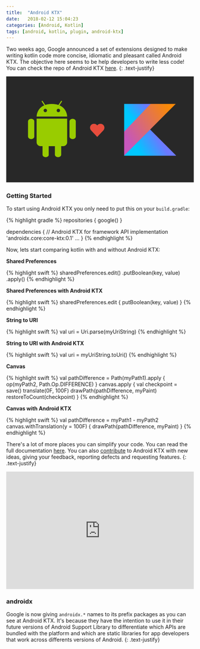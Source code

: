 ```yaml
---
title:  "Android KTX"
date:   2018-02-12 15:04:23
categories: [Android, Kotlin]
tags: [android, kotlin, plugin, android-ktx]
---
```


Two weeks ago, Google announced a set of extensions designed to make writing kotlin code more concise, idiomatic and pleasant called Android KTX. The objective here seems to be help developers to write less code! You can check the repo of Android KTX [here](https://github.com/android/android-ktx). 
{: .text-justify}

<img src="https://github.com/antoniosj/blog-examples/blob/master/Photos%20from%20blog/kotlin-android-learn.png?raw=true"/>


### Getting Started
To start using Android KTX you only need to put this on your `build.gradle`:


{% highlight gradle %}
repositories {
    google()
}

dependencies {
    // Android KTX for framework API
    implementation 'androidx.core:core-ktx:0.1'
    ...
}
{% endhighlight %}


Now, lets start comparing kotlin with and without Android KTX: 

**Shared Preferences**


{% highlight swift %}
sharedPreferences.edit()
           .putBoolean(key, value)
           .apply()
{% endhighlight %}     


**Shared Preferences with Android KTX**


{% highlight swift %}
sharedPreferences.edit { 
    putBoolean(key, value) 
}
{% endhighlight %}

**String to URI**

{% highlight swift %}
val uri = Uri.parse(myUriString)
{% endhighlight %}


**String to URI with Android KTX**


{% highlight swift %}
val uri = myUriString.toUri()
{% endhighlight %}


**Canvas**


{% highlight swift %}
val pathDifference = Path(myPath1).apply {
    op(myPath2, Path.Op.DIFFERENCE)
}
canvas.apply {
  val checkpoint = save()
  translate(0F, 100F)
  drawPath(pathDifference, myPaint)
  restoreToCount(checkpoint)
}
{% endhighlight %}


**Canvas with Android KTX**


{% highlight swift %}
val pathDifference = myPath1 - myPath2
canvas.withTranslation(y = 100F) {
    drawPath(pathDifference, myPaint)
}
{% endhighlight %}



There's a lot of more places you can simplify your code. You can read the full documentation [here](https://android.github.io/android-ktx/core-ktx/). You can also [contribute](https://github.com/android/android-ktx/blob/master/CONTRIBUTING.md) to Android KTX with new ideas, giving your feedback, reporting defects and requesting features. 
{: .text-justify}




<iframe width="100%" height="315" align="middle" src="https://www.youtube.com/embed/kmvS3sZF_y0" frameborder="0" allow="autoplay; encrypted-media" allowfullscreen></iframe>





### androidx


Google is now giving `androidx.*` names to its prefix packages as you can see at Android KTX. It's because they have the intention to use it in their future versions of Android Support Library to differentiate which APIs are bundled with the platform and which are static libraries for app developers that work across differents versions of Android.
{: .text-justify}

	

